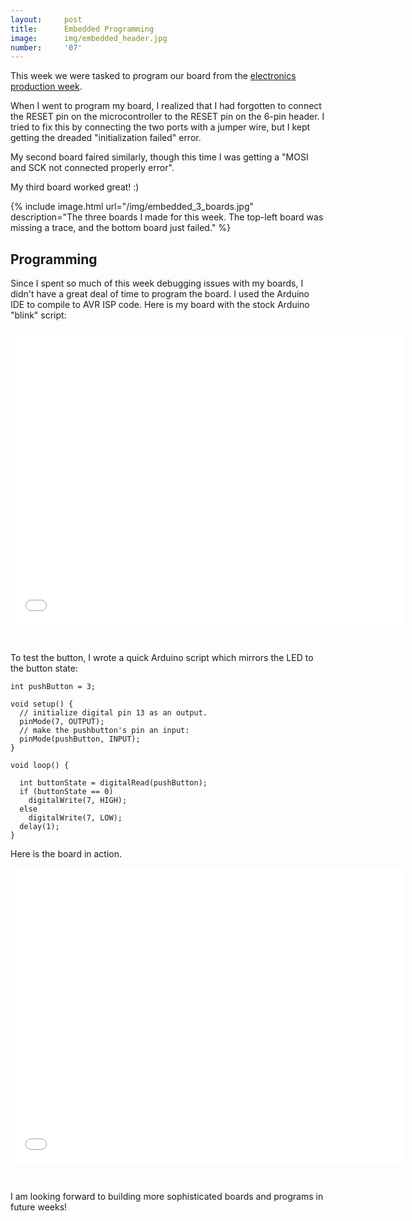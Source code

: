 ```yaml
---
layout:     post
title:      Embedded Programming
image:      img/embedded_header.jpg
number:     '07'
---
```


This week we were tasked to program our board from the [electronics production week](http://fab.cba.mit.edu/classes/863.14/people/matthew_arbesfeld/2014/10/15/electronics-production/).

When I went to program my board, I realized that I had forgotten to connect the RESET pin on the microcontroller to the RESET pin on the 6-pin header. I tried to fix this by connecting the two ports with a jumper wire, but I kept getting the dreaded "initialization failed" error.

My second board faired similarly, though this time I was getting a "MOSI and SCK not connected properly error".

My third board worked great! :)

{% include image.html url="/img/embedded_3_boards.jpg" description="The three boards I made for this week. The top-left board was missing a trace, and the bottom board just failed." %}

## Programming

Since I spent so much of this week debugging issues with my boards, I didn't have a great deal of time to program the board. I used the Arduino IDE to compile to AVR ISP code. Here is my board with the stock Arduino "blink" script:

<iframe style="display:block; margin: 0 auto; padding-bottom: 30px" width="630" height="473" src="//www.youtube.com/embed/0ulmpSkaOak" frameborder="0" allowfullscreen></iframe>

To test the button, I wrote a quick Arduino script which mirrors the LED to the button state:

    int pushButton = 3;

    void setup() {
      // initialize digital pin 13 as an output.
      pinMode(7, OUTPUT);
      // make the pushbutton's pin an input:
      pinMode(pushButton, INPUT);
    }

    void loop() {

      int buttonState = digitalRead(pushButton);
      if (buttonState == 0)
        digitalWrite(7, HIGH);
      else
        digitalWrite(7, LOW);
      delay(1);
    }

Here is the board in action.

<iframe style="display:block; margin: 0 auto; padding-bottom: 30px" width="630" height="473" src="//www.youtube.com/embed/E3Ap0AGacUs" frameborder="0" allowfullscreen></iframe>

I am looking forward to building more sophisticated boards and programs in future weeks!


